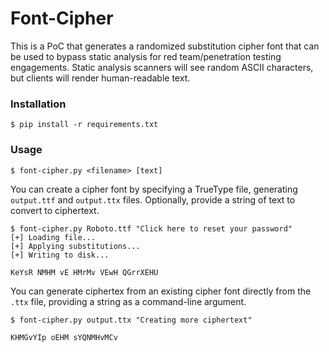 # Font-Cipher
This is a PoC that generates a randomized substitution cipher font that can be used to bypass static analysis for red team/penetration testing engagements. Static analysis scanners will see random ASCII characters, but clients will render human-readable text.

### Installation

```console
$ pip install -r requirements.txt
```

### Usage

```console
$ font-cipher.py <filename> [text]
```

You can create a cipher font by specifying a TrueType file, generating `output.ttf` and `output.ttx` files. Optionally, provide a string of text to convert to ciphertext.

```console
$ font-cipher.py Roboto.ttf "Click here to reset your password"
[+] Loading file...
[+] Applying substitutions...
[+] Writing to disk...

KeYsR NMHM vE HMrMv VEwH QGrrXEHU
```

You can generate ciphertex from an existing cipher font directly from the `.ttx` file, providing a string as a command-line argument.

```console
$ font-cipher.py output.ttx "Creating more ciphertext"

KHMGvYIp oEHM sYQNMHvMCv
```


